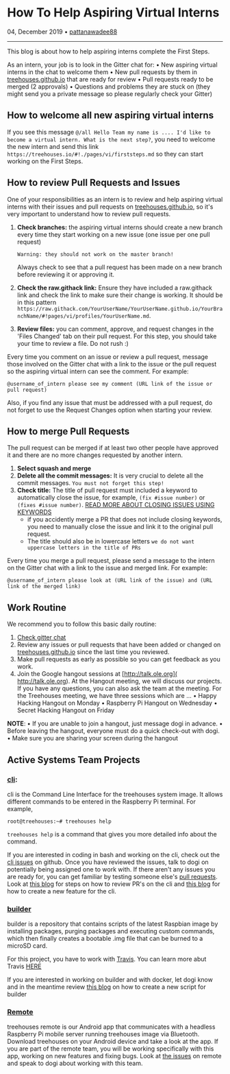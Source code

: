 # How To Help Aspiring Virtual Interns

04, December 2019 • [pattanawadee88](https://github.com/pattanawadee88)

---

This blog is about how to help aspiring interns complete the First Steps.

As an intern, your job is to look in the Gitter chat for:
• New aspiring virtual interns in the chat to welcome them
• New pull requests by them in [treehouses.github.io](https://github.com/treehouses/treehouses.github.io) that are ready for review
• Pull requests ready to be merged (2 approvals)
• Questions and problems they are stuck on (they might send you a private message so please regularly check your Gitter)

## How to welcome all new aspiring virtual interns
If you see this message `@/all Hello Team my name is .... I'd like to become a virtual intern. What is the next step?`, you need to welcome the new intern and send this link `https://treehouses.io/#!./pages/vi/firststeps.md` so they can start working on the First Steps.

## How to review Pull Requests and Issues
One of your responsibilities as an intern is to review and help aspiring virtual interns with their issues and pull requests on [treehouses.github.io](https://github.com/treehouses/treehouses.github.io), so it's very important to understand how to review pull requests.

1. **Check branches:** the aspiring virtual interns should create a new branch every time they start working on a new issue (one issue per one pull request)

    `Warning: they should not work on the master branch!`

    Always check to see that a pull request has been made on a new branch before reviewing it or approving it.

1. **Check the raw.githack link:** Ensure they have included a raw.githack link and check the link to make sure their change is working. It should be in this pattern `https://raw.githack.com/YourUserName/YourUserName.github.io/YourBranchName/#!pages/vi/profiles/YourUserName.md`.

1. **Review files:** you can comment, approve, and request changes in the 'Files Changed' tab on their pull request. For this step, you should take your time to review a file. Do not rush :)

Every time you comment on an issue or review a pull request, message those involved on the Gitter chat with a link to the issue or the pull request so the aspiring virtual intern can see the comment. For example:
```
@username_of_intern please see my comment (URL link of the issue or pull request)
```
Also, if you find any issue that must be addressed with a pull request, do not forget to use the Request Changes option when starting your review.

## How to merge Pull Requests
The pull request can be merged if at least two other people have approved it and there are no more changes requested by another intern.

1. **Select squash and merge**
1. **Delete all the commit messages:** It is very crucial to delete all the commit messages. `You must not forget this step!`
1. **Check title:** The title of pull request must included a keyword to automatically close the issue, for example, `(fix #issue number)` or `(fixes #issue number)`. [READ MORE ABOUT CLOSING ISSUES USING KEYWORDS](https://help.github.com/en/github/managing-your-work-on-github/closing-issues-using-keywords)
    * if you accidently merge a PR that does not include closing keywords, you need to manually close the issue and link it to the original pull request.
    * The title should also be in lowercase letters `we do not want uppercase letters in the title of PRs`

Every time you merge a pull request, please send a message to the intern on the Gitter chat with a link to the issue and merged link. For example:

```
@username_of_intern please look at (URL link of the issue) and (URL link of the merged link)
```

## Work Routine
We recommend you to follow this basic daily routine:

1. [Check gitter chat](https://gitter.im/treehouses/Lobby)
1. Review any issues or pull requests that have been added or changed on [treehouses.github.io](https://github.com/treehouses/treehouses.github.io) since the last time you reviewed.
1. Make pull requests as early as possible so you can get feedback as you work.
1. Join the Google hangout sessions at [http://talk.ole.org]( http://talk.ole.org). At the Hangout meeting, we will discuss our projects. If you have any questions, you can also ask the team at the meeting. For the Treehouses meeting, we have three sessions which are ...
• Happy Hacking Hangout on Monday
• Raspberry Pi Hangout on Wednesday
• Secret Hacking Hangout on Friday


**NOTE**:
• If you are unable to join a hangout, just message dogi in advance.
• Before leaving the hangout, everyone must do a quick check-out with dogi.
• Make sure you are sharing your screen during the hangout

## Active Systems Team Projects
### [cli](https://github.com/treehouses/cli):
cli is the Command Line Interface for the treehouses system image. It allows different commands to be entered in the Raspberry Pi terminal.
For example,
```
root@treehouses:~# treehouses help
```
`treehouses help` is a command that gives you more detailed info about the command.

If you are interested in coding in bash and working on the cli, check out the [cli issues](https://github.com/treehouses/cli/issues) on github. Once you have reviewed the issues, talk to dogi on potentially being assigned one to work with. If there aren't any issues you are ready for, you can get familiar by testing someone else's [pull requests](https://github.com/treehouses/cli/pulls). Look at [this blog](20190930-reviewprs.md) for steps on how to review PR's on the cli and [this blog](20190831-newfeature.md) for how to create a new feature for the cli.

### [builder](https://github.com/treehouses/builder)
builder is a repository that contains scripts of the latest Raspbian image by installing packages, purging packages and executing custom commands, which then finally creates a bootable .img file that can be burned to a microSD card.

For this project, you have to work with [Travis](https://travis-ci.org/treehouses?utm_medium=notification&utm_source=github_status). You can learn more abut Travis [HERE](https://docs.travis-ci.com/user/for-beginners/)

If you are interested in working on builder and with docker, let dogi know and in the meantime review [this blog](20190921-builder.md) on how to create a new script for builder

### [Remote](https://github.com/treehouses/remote)
treehouses remote is our Android app that communicates with a headless Raspberry Pi mobile server running treehouses image via Bluetooth.
Download treehouses on your Android device and take a look at the app. If you are part of the remote team, you will be working specifically with this app, working on new features and fixing bugs. Look at [the issues](https://github.com/treehouses/remote/issues) on remote and speak to dogi about working with this team.
